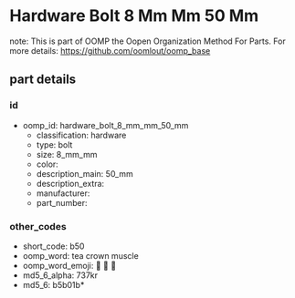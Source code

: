 # Hardware Bolt 8 Mm Mm 50 Mm  

note: This is part of OOMP the Oopen Organization Method For Parts. For more details: https://github.com/oomlout/oomp_base

##  part details





### id
* oomp_id: hardware_bolt_8_mm_mm_50_mm
  * classification: hardware
  * type: bolt
  * size: 8_mm_mm
  * color: 
  * description_main: 50_mm
  * description_extra: 
  * manufacturer: 
  * part_number: 

### other_codes
* short_code: b50
* oomp_word: tea crown muscle
* oomp_word_emoji: :tea: :crown: :muscle:
* md5_6_alpha: 737kr
* md5_6: b5b01b* 